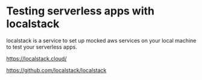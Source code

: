 # Testing serverless apps with localstack

localstack is a service to set up mocked aws services on your local machine to test your serverless apps.

https://localstack.cloud/

https://github.com/localstack/localstack
